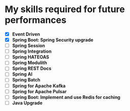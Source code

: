 # My skills required for future performances

- [x] **Event Driven**
- [x] **Spring Boot: Spring Security upgrade**
- [ ] **Spring Session**
- [ ] **Spring Integration**
- [ ] **Spring HATEOAS**
- [ ] **Spring Modulith**
- [ ] **Spring REST Docs**
- [ ] **Spring AI**
- [ ] **Spring Batch**
- [ ] **Spring for Apache Kafka**
- [ ] **Spring for Apache Pulsar**
- [ ] **Spring Boot: Implement and use Redis for caching**
- [ ] **Java Upgrade**
